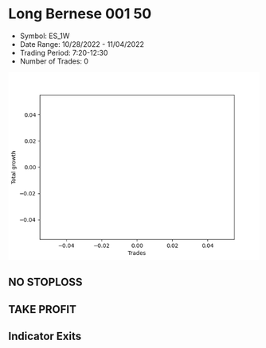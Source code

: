 # Long Bernese 001 50 
- Symbol: ES_1W
- Date Range: 10/28/2022 - 11/04/2022
- Trading Period: 7:20-12:30
- Number of Trades: 0

![Plot](LongBernese00150ES_1W.png)
## NO STOPLOSS










## TAKE PROFIT






## Indicator Exits


